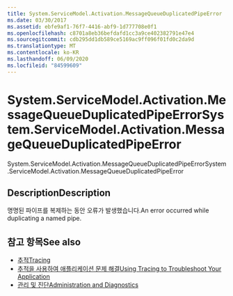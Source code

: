 ```yaml
---
title: System.ServiceModel.Activation.MessageQueueDuplicatedPipeError
ms.date: 03/30/2017
ms.assetid: ebfe9af1-76f7-4416-abf9-1d777708e0f1
ms.openlocfilehash: c8701a8eb36befdafd1cc3a9ce402382791e47e4
ms.sourcegitcommit: cdb295dd1db589ce5169ac9ff096f01fd0c2da9d
ms.translationtype: MT
ms.contentlocale: ko-KR
ms.lasthandoff: 06/09/2020
ms.locfileid: "84599609"
---
```

# <a name="systemservicemodelactivationmessagequeueduplicatedpipeerror"></a><span data-ttu-id="6164f-102">System.ServiceModel.Activation.MessageQueueDuplicatedPipeError</span><span class="sxs-lookup"><span data-stu-id="6164f-102">System.ServiceModel.Activation.MessageQueueDuplicatedPipeError</span></span>
<span data-ttu-id="6164f-103">System.ServiceModel.Activation.MessageQueueDuplicatedPipeError</span><span class="sxs-lookup"><span data-stu-id="6164f-103">System.ServiceModel.Activation.MessageQueueDuplicatedPipeError</span></span>  
  
## <a name="description"></a><span data-ttu-id="6164f-104">Description</span><span class="sxs-lookup"><span data-stu-id="6164f-104">Description</span></span>  
 <span data-ttu-id="6164f-105">명명된 파이프를 복제하는 동안 오류가 발생했습니다.</span><span class="sxs-lookup"><span data-stu-id="6164f-105">An error occurred while duplicating a named pipe.</span></span>  
  
## <a name="see-also"></a><span data-ttu-id="6164f-106">참고 항목</span><span class="sxs-lookup"><span data-stu-id="6164f-106">See also</span></span>

- [<span data-ttu-id="6164f-107">추적</span><span class="sxs-lookup"><span data-stu-id="6164f-107">Tracing</span></span>](index.md)
- [<span data-ttu-id="6164f-108">추적을 사용하여 애플리케이션 문제 해결</span><span class="sxs-lookup"><span data-stu-id="6164f-108">Using Tracing to Troubleshoot Your Application</span></span>](using-tracing-to-troubleshoot-your-application.md)
- [<span data-ttu-id="6164f-109">관리 및 진단</span><span class="sxs-lookup"><span data-stu-id="6164f-109">Administration and Diagnostics</span></span>](../index.md)
